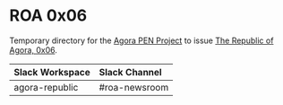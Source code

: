 # ROA 0x06
Temporary directory for the [Agora PEN Project](https://github.com/agorahub/AIPs/projects/1) to issue [The Republic of Agora, 0x06](https://github.com/agorahub/pen0/releases/tag/0x06).

| Slack Workspace | Slack Channel |
| :-------------- | :------------ |
| agora-republic  | #roa-newsroom |
